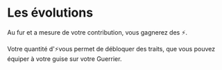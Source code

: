 # Les évolutions

Au fur et a mesure de votre contribution, vous gagnerez des :zap:.

Votre quantité d':zap:vous permet de débloquer des traits, que vous pouvez équiper à votre guise sur votre Guerrier.

